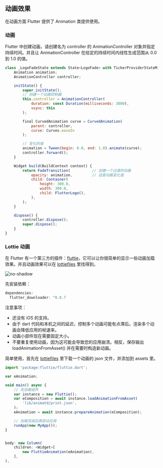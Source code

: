 
## 动画效果
在动画方面 Flutter 提供了 Animation 类提供使用。

### 动画
Flutter 中创建动画，请创建名为 controller 的 AnimationController 对象并指定持续时间。并且让 AnimationController 在给定的持续时间内线性生成范围从 0.0 到 1.0 的值。

```js
class _LogoFadeState extends State<LogoFade> with TickerProviderStateMixin {
    Animation animation;
    AnimationController controller;

    initState() {
        super.initState();
        // 创建一个动画控制器
        this.controller = AnimationController(
            duration: const Duration(milliseconds: 3000),
            vsync: this
        );

        final CurvedAnimation curve = CurvedAnimation(
            parent: controller,
            curve: Curves.easeIn
        );

        // 变化的值
        animation = Tween(begin: 0.0, end: 1.0).animate(curve);
        controller.forward();
    }

    Widget build(BuildContext context) {
        return FadeTransition(          // 创建一个过渡的动画
            opacity: animation,         // 这是动画变化值
            child: Container(
                height: 300.0,
                width: 300.0,
                child: FlutterLogo(),
            ),
        );
    }

    dispose() {
        controller.dispose();
        super.dispose();
    }
}
```



### Lottie 动画
在 Flutter 有一个第三方的插件：[fluttie](https://pub.flutter-io.cn/packages/fluttie)，它可以让你很简单的显示一些动画加载效果。并且动画效果可以在 [lottiefiles](https://www.lottiefiles.com/) 里找得到。

![no-shadow](/../../image/20180703104430.gif)

先安装依赖：

```js
dependencies:
  flutter_downloader: ^0.0.7
```

注意事项：
- 还没有 iOS 的支持。
- 由于 dart 代码和本机之间的延迟，控制多个动画可能有点滞后。渲染多个动画会降低应用的帧速率。
- 动画小部件现在需要固定大小。
- 不要重复使用动画，因为这可能会导致您的应用崩溃。相反，保存输出 loadAnimationFromAsset() 并在需要时构造新动画。


简单使用，首先在 [lottiefiles](https://www.lottiefiles.com/) 里下载一个动画的 json 文件，并添加到 assets 里。

```js
import 'package:fluttie/fluttie.dart';

var eAnimation;

void main() async {
    // 先加载组件
    var instance = new Fluttie();
    var eComposition = await instance.loadAnimationFromAsset(
        'lib/animatd/print.json',
    );
    eAnimation = await instance.prepareAnimation(eComposition);

    // 加载完成后再启动应用
    runApp(new MyApp());
}


body: new Column(
    children: <Widget>[
        new FluttieAnimation(eAnimation),
    ],
),
```
